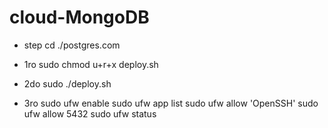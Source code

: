 # cloud-MongoDB
* step cd  ./postgres.com

* 1ro sudo chmod u+r+x deploy.sh
* 2do sudo ./deploy.sh

* 3ro 
sudo ufw enable
sudo ufw app list
sudo ufw allow 'OpenSSH'
sudo ufw allow 5432
sudo ufw status
